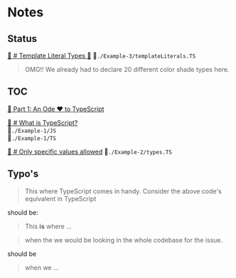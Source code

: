 # Notes

## Status

[🔖 # Template Literal Types 💪](https://www.puruvj.dev/blog/get-to-know-typescript-an-ode-to-typescript#Template-Literal-Types)
📝`./Example-3/templateLiterals.TS`

> OMG!! We already had to declare 20 different color shade types here.

## TOC

[🔗 Part 1: An Ode ❤ to TypeScript](https://www.puruvj.dev/blog/get-to-know-typescript-an-ode-to-typescript)

[🔖 # What is TypeScript?](https://www.puruvj.dev/blog/get-to-know-typescript-an-ode-to-typescript#What-is-TypeScript)  
📝`./Example-1/JS`  
📝`./Example-1/TS`

[🔖 # Only specific values allowed](https://www.puruvj.dev/blog/get-to-know-typescript-an-ode-to-typescript#Only-specific-values-allowed)
📝`./Example-2/types.TS`

## Typo's

> This where TypeScript comes in handy. Consider the above code's equivalent in TypeScript

should be:

> This **is** where ...

> when the we would be looking in the whole codebase for the issue.

should be

> when we ...
